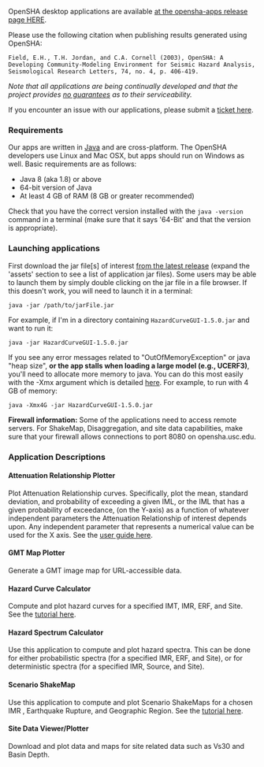 OpenSHA desktop applications are available [at the opensha-apps release page HERE](https://github.com/opensha/opensha-apps/releases).

Please use the following citation when publishing results generated using OpenSHA:

```
Field, E.H., T.H. Jordan, and C.A. Cornell (2003), OpenSHA: A Developing Community-Modeling Environment for Seismic Hazard Analysis, Seismological Research Letters, 74, no. 4, p. 406-419.
```

*Note that all applications are being continually developed and that the project provides [no guarantees](License-Disclaimer) as to their serviceability.*

If you encounter an issue with our applications, please submit a [ticket here](https://github.com/opensha/opensha-apps/issues).

### Requirements

Our apps are written in [Java](https://www.oracle.com/java/technologies/) and are cross-platform. The OpenSHA developers use Linux and Mac OSX, but apps should run on Windows as well. Basic requirements are as follows:

* Java 8 (aka 1.8) or above
* 64-bit version of Java
* At least 4 GB of RAM (8 GB or greater recommended)

Check that you have the correct version installed with the `java -version` command in a terminal (make sure that it says '64-Bit' and that the version is appropriate).

### Launching applications

First download the jar file[s] of interest [from the latest release](https://github.com/opensha/opensha-apps/releases) (expand the 'assets' section to see a list of application jar files). Some users may be able to launch them by simply double clicking on the jar file in a file browser. If this doesn't work, you will need to launch it in a terminal:

`java -jar /path/to/jarFile.jar`

For example, if I'm in a directory containing `HazardCurveGUI-1.5.0.jar` and want to run it:

`java -jar HazardCurveGUI-1.5.0.jar`

If you see any error messages related to "OutOfMemoryException" or java "heap size", **or the app stalls when loading a large model (e.g., UCERF3)**, you'll need to allocate more memory to java. You can do this most easily with the -Xmx argument which is detailed [here](https://www.ibm.com/support/knowledgecenter/en/SSYKE2_8.0.0/com.ibm.java.vm.80.doc/docs/xmx.html). For example, to run with 4 GB of memory:

`java -Xmx4G -jar HazardCurveGUI-1.5.0.jar`

**Firewall information:** Some of the applications need to access remote servers. For ShakeMap, Disaggregation, and site data capabilities, make sure that your firewall allows connections to port 8080 on opensha.usc.edu.

### Application Descriptions

#### Attenuation Relationship Plotter

Plot Attenuation Relationship curves. Specifically, plot the mean, standard deviation, and probability of exceeding a given IML, or the IML that has a given probability of exceedance, (on the Y-axis) as a function of whatever independent parameters the Attenuation Relationship of interest depends upon. Any independent parameter that represents a numerical value can be used for the X axis. See the [user guide here](Tutorials#attenuation-relationship-plotter).

#### GMT Map Plotter

Generate a GMT image map for URL-accessible data.

#### Hazard Curve Calculator

Compute and plot hazard curves for a specified IMT, IMR, ERF, and Site. See the [tutorial here](Tutorials#hazard-curve-calculator).

#### Hazard Spectrum Calculator

Use this application to compute and plot hazard spectra. This can be done for either probabilistic spectra (for a specified IMR, ERF, and Site), or for deterministic spectra (for a specified IMR, Source, and Site).

#### Scenario ShakeMap

Use this application to compute and plot Scenario ShakeMaps for a chosen IMR , Earthquake Rupture, and Geographic Region. See the [tutorial here](Tutorials#scenario-shakemap).

#### Site Data Viewer/Plotter

Download and plot data and maps for site related data such as Vs30 and Basin Depth.